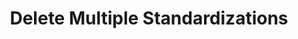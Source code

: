 ---
title: Delete Multiple Standardizations
excerpt: >-
  Delete multiple standardizations at once by providing a list of
  standardization IDs.
api:
  file: openapi.json
  operationId: delete_standardizations
hidden: false
---
